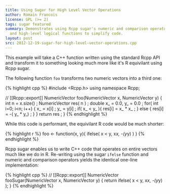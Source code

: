 ```yaml
---
title: Using Sugar for High Level Vector Operations
author: Romain Francois 
license: GPL (>= 2)
tags: sugar featured
summary: Demonstrates using Rcpp sugar's numeric and comparison operators
  and high-level logical functions to simplify code.
layout: post
src: 2012-12-19-sugar-for-high-level-vector-operations.cpp
---
```

This example will take a C++ function written using the standard Rcpp
API and transform it to something looking much more like it's R 
equivilant using Rcpp sugar.

The following function `foo` transforms two numeric vectors into a 
third one:


{% highlight cpp %}
#include <Rcpp.h>
using namespace Rcpp;

// [[Rcpp::export]]
NumericVector foo(NumericVector x, NumericVector y) {
   int n = x.size() ;
   NumericVector res( n ) ;
   double x_ = 0.0, y_ = 0.0 ;
   for( int i=0; i<n; i++) {
      x_ = x[i] ;
      y_ = y[i] ;
      if( x_ < y_ ){
         res[i] = x_ * x_ ;
      } else {
         res[i] = -( y_ * y_) ;
      }
   }
   return res ;
}
{% endhighlight %}

While this code is performant, the equivilant R code would be much shorter:

{% highlight r %}
foo <- function(x, y){
   ifelse( x < y, x*x, -(y*y) )
}
{% endhighlight %}

Rcpp sugar enables us to write C++ code that operates on entire vectors
much like we do in R. Re-writing using the sugar `ifelse` function and
numeric and comparison operators yields the identical one-line
implementation:

{% highlight cpp %}
// [[Rcpp::export]]
NumericVector fooSugar(NumericVector x, NumericVector y) {
   return ifelse( x < y, x*x, -(y*y) );
}
{% endhighlight %}

